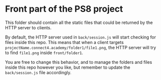 # Front part of the PS8 project

This folder should contain all the static files that could be returned by the HTTP server to clients.

By default, the HTTP server used in `back/session.js` will start checking for files inside this repo.
This means that when a client targets `projectName.connect4.academy/folder1/file1.png`, 
the HTTP server will try to find `file1.png` inside `front/folder1`.

You are free to change this behavior, and to manage the folders and files inside this repo however you like, 
but remember to update the `back/session.js` file accordingly.